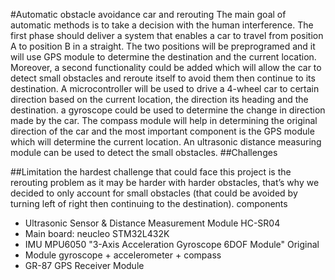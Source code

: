 #Automatic obstacle avoidance car and rerouting
The main goal of automatic methods is to take a decision with the human interference. The first phase should deliver a system that enables a car to travel from position A to position B in a straight. The two positions will be preprogramed and it will use GPS module to determine the destination and the current location. 
Moreover, a second functionality could be added which will allow the car to detect small obstacles and reroute itself to avoid them then continue to its destination. 
A microcontroller will be used to drive a 4-wheel car to certain direction based on the current location, the direction its heading and the destination. a gyroscope could be used to determine the change in direction made by the car. The compass module will help in determining the original direction of the car and the most important component is the GPS module which will determine the current location. An ultrasonic distance measuring module can be used to detect the small obstacles. 
##Challenges 


##Limitation
the hardest challenge that could face this project is the rerouting problem as it may be harder with harder obstacles, that’s why we decided to only account for small obstacles (that could be avoided by turning left of right then continuing to the destination). 
components
- Ultrasonic Sensor & Distance Measurement Module HC-SR04
- Main board: neucleo STM32L432K
- IMU MPU6050 "3-Axis Acceleration Gyroscope 6DOF Module" Original
- Module gyroscope + accelerometer + compass
- GR-87 GPS Receiver Module 

